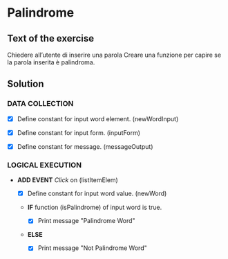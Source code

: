 # Palindrome

## Text of the exercise
Chiedere all’utente di inserire una parola
Creare una funzione per capire se la parola inserita è palindroma.

## Solution

### DATA COLLECTION

- [x] Define constant for input word element. (newWordInput)

- [x] Define constant for input form. (inputForm)

- [x] Define constant for message. (messageOutput)

### LOGICAL EXECUTION

- **ADD EVENT** *Click* on (listItemElem)

    - [x] Define constant for input word value. (newWord)

    - **IF** function (isPalindrome) of input word is true.

        - [x] Print message "Palindrome Word"

    - **ELSE**

        - [x] Print message "Not Palindrome Word"

